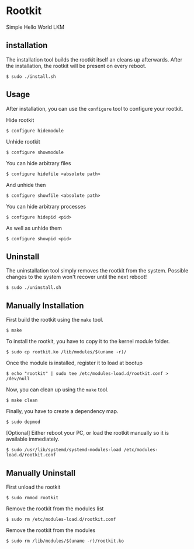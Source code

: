 # Rootkit
Simple Hello World LKM

## installation
The installation tool builds the rootkit itself an cleans up afterwards. After the installation, the rootkit will be present on every reboot.
```
$ sudo ./install.sh
```

## Usage
After installation, you can use the `configure` tool to configure your rootkit.

Hide rootkit
```
$ configure hidemodule
```

Unhide rootkit
```
$ configure showmodule
```

You can hide arbitrary files
```
$ configure hidefile <absolute path>
```

And unhide then
```
$ configure showfile <absolute path>
```

You can hide arbitrary processes
```
$ configure hidepid <pid>
```

As well as unhide them
```
$ configure showpid <pid>
```


## Uninstall
The uninstallation tool simply removes the rootkit from the system. Possible changes to the system won't recover until the next reboot!

```
$ sudo ./uninstall.sh
```


## Manually Installation
First build the rootkit using the `make` tool.

```
$ make
```

To install the rootkit, you have to copy it to the kernel module folder.

```
$ sudo cp rootkit.ko /lib/modules/$(uname -r)/
```

Once the module is installed, register it to load at bootup

```
$ echo "rootkit" | sudo tee /etc/modules-load.d/rootkit.conf > /dev/null
```

Now, you can clean up using the `make` tool.

```
$ make clean
```

Finally, you have to create a dependency map.

```
$ sudo depmod
```

[Optional] Either reboot your PC, or load the rootkit manually so it is available immediately.

```
$ sudo /usr/lib/systemd/systemd-modules-load /etc/modules-load.d/rootkit.conf
```

## Manually Uninstall

First unload the rootkit

```
$ sudo rmmod rootkit
```

Remove the rootkit from the modules list

```
$ sudo rm /etc/modules-load.d/rootkit.conf
```

Remove the rootkit from the modules

```
$ sudo rm /lib/modules/$(uname -r)/rootkit.ko
```